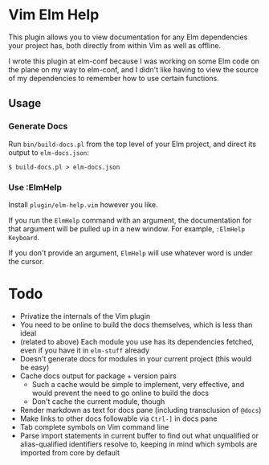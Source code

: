 # Vim Elm Help

This plugin allows you to view documentation for any Elm dependencies your project
has, both directly from within Vim as well as offline.

I wrote this plugin at elm-conf because I was working on some Elm code on the plane
on my way to elm-conf, and I didn't like having to view the source of my dependencies
to remember how to use certain functions.

## Usage

### Generate Docs

Run `bin/build-docs.pl` from the top level of your Elm project, and direct its output
to `elm-docs.json`:

    $ build-docs.pl > elm-docs.json

### Use :ElmHelp

Install `plugin/elm-help.vim` however you like.

If you run the `ElmHelp` command with an argument, the documentation for
that argument will be pulled up in a new window.  For example, `:ElmHelp Keyboard`.

If you don't provide an argument, `ElmHelp` will use whatever word is under the cursor.

# Todo

  - Privatize the internals of the Vim plugin
  - You need to be online to build the docs themselves, which is less than ideal
  - (related to above) Each module you use has its dependencies fetched, even if you have it in `elm-stuff` already
  - Doesn't generate docs for modules in your current project (this would be easy)
  - Cache docs output for package + version pairs
    - Such a cache would be simple to implement, very effective, and would prevent the need to go online to build the docs
    - Don't cache the current module, though
  - Render markdown as text for docs pane (including transclusion of `@docs`)
  - Make links to other docs followable via `Ctrl-]` in docs pane
  - Tab complete symbols on Vim command line
  - Parse import statements in current buffer to find out what unqualified or alias-qualified identifiers resolve to, keeping in mind which symbols are imported from core by default
